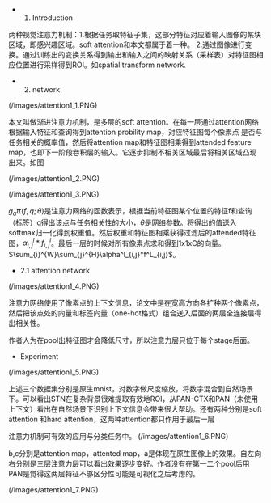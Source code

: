 * 1. Introduction

两种视觉注意力机制：1.根据任务取特征子集，这部分特征对应着输入图像的某块区域，即感兴趣区域。soft attention和本文都属于着一种。
2.通过图像进行变换。通过训练出的变换关系得到输出和输入之间的映射关系（采样表）对特征图相应位置进行采样得到ROI。如spatial transform network.

* 2. network

(/images/attention1_1.PNG)

本文叫做渐进注意力机制，是多层的soft attention。在每一层通过attention网络根据输入特征和查询得到attention probility map，对应特征图每个像素点
是否与任务相关的概率值，然后将attention map和特征图相乘得到attended feature map，也即下一阶段卷积层的输入。它逐步抑制不相关区域最后将相关区域凸现出来。如图

(/images/attention1_2.PNG)

(/images/attention1_3.PNG)

$g_att(f,q;\theta)$是注意力网络的函数表示，根据当前特征图某个位置的特征f和查询（标签）q得出该点与任务相关性的大小，$\theta$是网络参数。将得出的值送入softmax归一化得到权重值。然后权重和特征图相乘获得过滤后的attended特征图，$\alpha^l_{i,j} * f^l_{i,j}$。最后一层的时候对所有像素点求和得到1x1xC的向量。$\sum_{i}^{W}\sum_{j}^{H}\alpha^l_{i,j}*f^L_{i,j}$。

* 2.1 attention network

(/images/attention1_4.PNG)

注意力网络使用了像素点的上下文信息，论文中是在宽高方向各扩种两个像素点，然后把该点处的向量和标签向量（one-hot格式）组合送入后面的两层全连接层得出相关性。

作者人为在pool出特征图才会降低尺寸，所以注意力层只位于每个stage后面。

* Experiment

(/images/attention1_5.PNG)

上述三个数据集分别是原生mnist，对数字做尺度缩放，将数字混合到自然场景下。可以看出STN在复杂背景很难提取有效地ROI，从PAN-CTX和PAN（未使用上下文）看出在自然场景下识别上下文信息会带来很大帮助。还有两种分别是soft attention 和hard attention，这两种attention都只作用于最后一层

注意力机制可有效的应用与分类任务中。
(/images/attention1_6.PNG)

b,c分别是attention map，attented map，a是体现在原生图像上的效果。自左向右分别是三层注意力层可以看出效果逐步变好。作者没有在第一二个pool后用PAN是觉得这两层特征不够区分性可能是可视化之后考虑的。

(/images/attention1_7.PNG)
